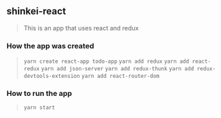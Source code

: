 ## shinkei-react
> This is an app that uses react and redux

### How the app was created
> ```yarn create react-app todo-app```
```yarn add redux```
```yarn add react-redux```
```yarn add json-server```
```yarn add redux-thunk```
```yarn add redux-devtools-extension```
```yarn add react-router-dom```

### How to run the app
> ```yarn start```
